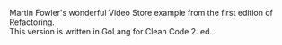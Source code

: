 Martin Fowler's wonderful Video Store example from the first edition of Refactoring.  
This version is written in GoLang for Clean Code 2. ed. 
